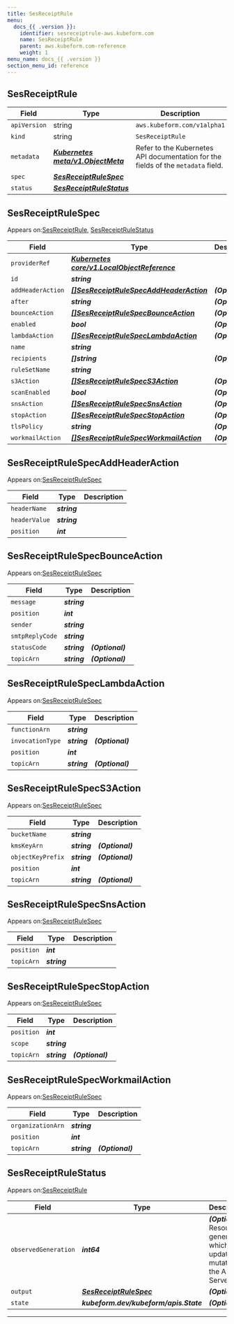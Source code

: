 ```yaml
---
title: SesReceiptRule
menu:
  docs_{{ .version }}:
    identifier: sesreceiptrule-aws.kubeform.com
    name: SesReceiptRule
    parent: aws.kubeform.com-reference
    weight: 1
menu_name: docs_{{ .version }}
section_menu_id: reference
---
```


## SesReceiptRule
| Field | Type | Description |
| ------ | ----- | ----------- |
| `apiVersion` | string | `aws.kubeform.com/v1alpha1` |
|    `kind` | string | `SesReceiptRule` |
| `metadata` | ***[Kubernetes meta/v1.ObjectMeta](https://kubernetes.io/docs/reference/generated/kubernetes-api/v1.13/#objectmeta-v1-meta)***|Refer to the Kubernetes API documentation for the fields of the `metadata` field.|
| `spec` | ***[SesReceiptRuleSpec](#sesreceiptrulespec)***||
| `status` | ***[SesReceiptRuleStatus](#sesreceiptrulestatus)***||
## SesReceiptRuleSpec

Appears on:[SesReceiptRule](#sesreceiptrule), [SesReceiptRuleStatus](#sesreceiptrulestatus)

| Field | Type | Description |
| ------ | ----- | ----------- |
| `providerRef` | ***[Kubernetes core/v1.LocalObjectReference](https://kubernetes.io/docs/reference/generated/kubernetes-api/v1.13/#localobjectreference-v1-core)***||
| `id` | ***string***||
| `addHeaderAction` | ***[[]SesReceiptRuleSpecAddHeaderAction](#sesreceiptrulespecaddheaderaction)***| ***(Optional)*** |
| `after` | ***string***| ***(Optional)*** |
| `bounceAction` | ***[[]SesReceiptRuleSpecBounceAction](#sesreceiptrulespecbounceaction)***| ***(Optional)*** |
| `enabled` | ***bool***| ***(Optional)*** |
| `lambdaAction` | ***[[]SesReceiptRuleSpecLambdaAction](#sesreceiptrulespeclambdaaction)***| ***(Optional)*** |
| `name` | ***string***||
| `recipients` | ***[]string***| ***(Optional)*** |
| `ruleSetName` | ***string***||
| `s3Action` | ***[[]SesReceiptRuleSpecS3Action](#sesreceiptrulespecs3action)***| ***(Optional)*** |
| `scanEnabled` | ***bool***| ***(Optional)*** |
| `snsAction` | ***[[]SesReceiptRuleSpecSnsAction](#sesreceiptrulespecsnsaction)***| ***(Optional)*** |
| `stopAction` | ***[[]SesReceiptRuleSpecStopAction](#sesreceiptrulespecstopaction)***| ***(Optional)*** |
| `tlsPolicy` | ***string***| ***(Optional)*** |
| `workmailAction` | ***[[]SesReceiptRuleSpecWorkmailAction](#sesreceiptrulespecworkmailaction)***| ***(Optional)*** |
## SesReceiptRuleSpecAddHeaderAction

Appears on:[SesReceiptRuleSpec](#sesreceiptrulespec)

| Field | Type | Description |
| ------ | ----- | ----------- |
| `headerName` | ***string***||
| `headerValue` | ***string***||
| `position` | ***int***||
## SesReceiptRuleSpecBounceAction

Appears on:[SesReceiptRuleSpec](#sesreceiptrulespec)

| Field | Type | Description |
| ------ | ----- | ----------- |
| `message` | ***string***||
| `position` | ***int***||
| `sender` | ***string***||
| `smtpReplyCode` | ***string***||
| `statusCode` | ***string***| ***(Optional)*** |
| `topicArn` | ***string***| ***(Optional)*** |
## SesReceiptRuleSpecLambdaAction

Appears on:[SesReceiptRuleSpec](#sesreceiptrulespec)

| Field | Type | Description |
| ------ | ----- | ----------- |
| `functionArn` | ***string***||
| `invocationType` | ***string***| ***(Optional)*** |
| `position` | ***int***||
| `topicArn` | ***string***| ***(Optional)*** |
## SesReceiptRuleSpecS3Action

Appears on:[SesReceiptRuleSpec](#sesreceiptrulespec)

| Field | Type | Description |
| ------ | ----- | ----------- |
| `bucketName` | ***string***||
| `kmsKeyArn` | ***string***| ***(Optional)*** |
| `objectKeyPrefix` | ***string***| ***(Optional)*** |
| `position` | ***int***||
| `topicArn` | ***string***| ***(Optional)*** |
## SesReceiptRuleSpecSnsAction

Appears on:[SesReceiptRuleSpec](#sesreceiptrulespec)

| Field | Type | Description |
| ------ | ----- | ----------- |
| `position` | ***int***||
| `topicArn` | ***string***||
## SesReceiptRuleSpecStopAction

Appears on:[SesReceiptRuleSpec](#sesreceiptrulespec)

| Field | Type | Description |
| ------ | ----- | ----------- |
| `position` | ***int***||
| `scope` | ***string***||
| `topicArn` | ***string***| ***(Optional)*** |
## SesReceiptRuleSpecWorkmailAction

Appears on:[SesReceiptRuleSpec](#sesreceiptrulespec)

| Field | Type | Description |
| ------ | ----- | ----------- |
| `organizationArn` | ***string***||
| `position` | ***int***||
| `topicArn` | ***string***| ***(Optional)*** |
## SesReceiptRuleStatus

Appears on:[SesReceiptRule](#sesreceiptrule)

| Field | Type | Description |
| ------ | ----- | ----------- |
| `observedGeneration` | ***int64***| ***(Optional)*** Resource generation, which is updated on mutation by the API Server.|
| `output` | ***[SesReceiptRuleSpec](#sesreceiptrulespec)***| ***(Optional)*** |
| `state` | ***kubeform.dev/kubeform/apis.State***| ***(Optional)*** |
---
